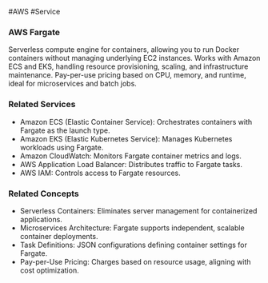 #AWS #Service 
### AWS Fargate

Serverless compute engine for containers, allowing you to run Docker containers without managing underlying EC2 instances. Works with Amazon ECS and EKS, handling resource provisioning, scaling, and infrastructure maintenance. Pay-per-use pricing based on CPU, memory, and runtime, ideal for microservices and batch jobs.

### Related Services

- Amazon ECS (Elastic Container Service): Orchestrates containers with Fargate as the launch type.
- Amazon EKS (Elastic Kubernetes Service): Manages Kubernetes workloads using Fargate.
- Amazon CloudWatch: Monitors Fargate container metrics and logs.
- AWS Application Load Balancer: Distributes traffic to Fargate tasks.
- AWS IAM: Controls access to Fargate resources.

### Related Concepts

- Serverless Containers: Eliminates server management for containerized applications.
- Microservices Architecture: Fargate supports independent, scalable container deployments.
- Task Definitions: JSON configurations defining container settings for Fargate.
- Pay-per-Use Pricing: Charges based on resource usage, aligning with cost optimization.